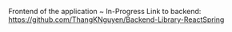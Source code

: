 Frontend of the application ~ In-Progress
Link to backend: https://github.com/ThangKNguyen/Backend-Library-ReactSpring
